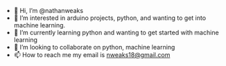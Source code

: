 - 👋 Hi, I’m @nathanweaks
- 👀 I’m interested in arduino projects, python, and wanting to get into machine learning.
- 🌱 I’m currently learning python and wanting to get started with machine learning
- 💞️ I’m looking to collaborate on python, machine learning
- 📫 How to reach me my email is nweaks18@gmail.com

<!---
nathanweaks/nathanweaks is a ✨ special ✨ repository because its `README.md` (this file) appears on your GitHub profile.
You can click the Preview link to take a look at your changes.
--->
